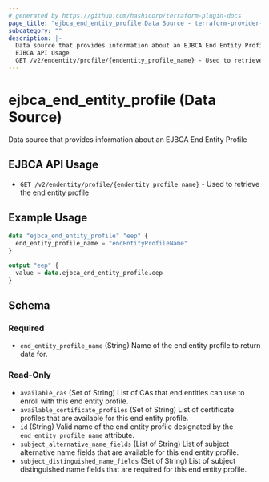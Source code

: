 ```yaml
---
# generated by https://github.com/hashicorp/terraform-plugin-docs
page_title: "ejbca_end_entity_profile Data Source - terraform-provider-ejbca"
subcategory: ""
description: |-
  Data source that provides information about an EJBCA End Entity Profile
  EJBCA API Usage
  GET /v2/endentity/profile/{endentity_profile_name} - Used to retrieve the end entity profile
---
```


# ejbca_end_entity_profile (Data Source)

Data source that provides information about an EJBCA End Entity Profile

## EJBCA API Usage
* `GET /v2/endentity/profile/{endentity_profile_name}` - Used to retrieve the end entity profile

## Example Usage

```terraform
data "ejbca_end_entity_profile" "eep" {
  end_entity_profile_name = "endEntityProfileName"
}

output "eep" {
  value = data.ejbca_end_entity_profile.eep
}
```

<!-- schema generated by tfplugindocs -->
## Schema

### Required

- `end_entity_profile_name` (String) Name of the end entity profile to return data for.

### Read-Only

- `available_cas` (Set of String) List of CAs that end entities can use to enroll with this end entity profile.
- `available_certificate_profiles` (Set of String) List of certificate profiles that are available for this end entity profile.
- `id` (String) Valid name of the end entity profile designated by the `end_entity_profile_name` attribute.
- `subject_alternative_name_fields` (List of String) List of subject alternative name fields that are available for this end entity profile.
- `subject_distinguished_name_fields` (Set of String) List of subject distinguished name fields that are required for this end entity profile.
